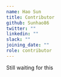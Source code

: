 ```yaml
---
name: Hao Sun
title: Contributor
github: Sunhao86
twitter: ""
linkedin: ""
slack: ""
joining_date: ""
role: contributor
---
```


Still waiting for this
